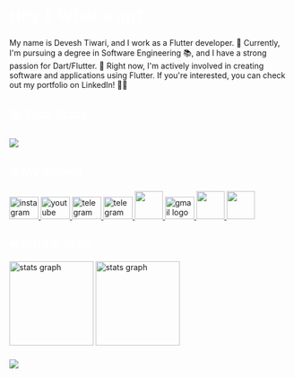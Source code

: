  <h1 align="left" style="color:white;" >Hey 👋 What's up?</h1>

###

<p align="left">My name is Devesh Tiwari, and I work as a Flutter developer. 🚀 Currently, I'm pursuing a degree in Software Engineering 📚, and I have a strong passion for Dart/Flutter. 💙 Right now, I'm actively involved in creating software and applications using Flutter. If you're interested, you can check out my portfolio on LinkedIn! 📱👀</p>

###

<h2 align="left" style="color:white;" >💻 Tech Stack</h2>

###
 
<div align="left">
  <a href="#">
    <img src="https://skillicons.dev/icons?i=dart,flutter,firebase,python,django,java,figma,vscode,androidstudio,git,github&theme=dark" />
  </a>
 
</div>

###

<h2 align="left" style="color:white;" >🌐 My socials</h2>

###

<div align="left">
  <a href="https://instagram.com/nikdevt" target="_blank">
    <img src="https://raw.githubusercontent.com/maurodesouza/profile-readme-generator/master/src/assets/icons/social/instagram/default.svg" width="52" height="40" alt="instagram logo"  />
  </a>
  <a href="https://www.youtube.com/channel/UCMq1931b0lMSFhn2Xl6aVCw" target="_blank">
    <img src="https://raw.githubusercontent.com/maurodesouza/profile-readme-generator/master/src/assets/icons/social/youtube/default.svg" width="52" height="40" alt="youtube logo"  />
  </a>
  <a href="https://www.linkedin.com/in/devest/" target="_blank">
    <img src="https://raw.githubusercontent.com/maurodesouza/profile-readme-generator/master/src/assets/icons/social/linkedin/default.svg" width="52" height="40" alt="telegram logo"  />
  </a>
  <a href="https://tlgrm.in/know_tech$" target="_blank">
    <img src="https://raw.githubusercontent.com/maurodesouza/profile-readme-generator/master/src/assets/icons/social/telegram/default.svg" width="52" height="40" alt="telegram logo"  />
  </a>
     <a href="https://hashnode.com/@devesht/" target="_blank" rel="referrer">
  <img src="https://img.icons8.com/?size=256&id=HnB8zGOh5xgd&format=png" width="50" />
  </a>
  <a href="https://devesht709@gmail.com" target="_blank">
    <img src="https://raw.githubusercontent.com/maurodesouza/profile-readme-generator/master/src/assets/icons/social/gmail/default.svg" width="52" height="40" alt="gmail logo"  />
  </a>
    <a href="https://medium.com/@devesht709/" target="_blank" rel="referrer">
  <img src="https://img.icons8.com/?size=50&id=XVNvUWCvvlD9&format=png" width="50" />
  </a>
  <a href="https://leetcode.com/u/devesht709/" target="_blank" rel="referrer">
  <img src="https://cdn.iconscout.com/icon/free/png-512/free-leetcode-3521542-2944960.png?f=webp&w=256" width="50" />
  </a>

</div>

<h2 align="left" style="color:white;" >🔥 GitHub Stats</h2>

<div align="left">
 
  <img src="https://github-readme-stats.vercel.app/api?username=Aidevol&theme=tokyonight&hide_border=false&include_all_commits=true&count_private=true" height="150" alt="stats graph"  />
 
   <img src="https://github-readme-streak-stats.herokuapp.com/?user=Aidevol&theme=tokyonight&hide_border=false" height="150" alt="stats graph"  />
 
 
</div>

###

<a href="https://buymeacoffee.com/devesh_tiwari"><img src="https://img.buymeacoffee.com/button-api/?text=Buy me a coffee&emoji=☕&slug=DeveshTiwari&button_colour=5F7FFF&font_colour=ffffff&font_family=Cookie&outline_colour=000000&coffee_colour=FFDD00" /></a>
